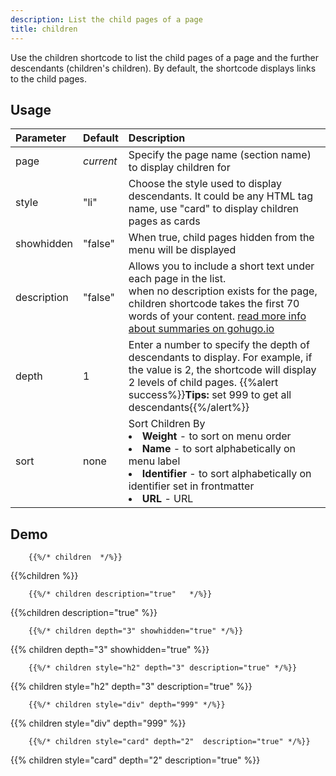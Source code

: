 ```yaml
---
description: List the child pages of a page
title: children
---
```



Use the children shortcode to list the child pages of a page and the further descendants (children's children). By default, the shortcode displays links to the child pages.

## Usage

| Parameter | Default | Description |
|:--|:--|:--|
| page | _current_ | Specify the page name (section name) to display children for |
| style | "li" | Choose the style used to display descendants. It could be any HTML tag name, use "card" to display children pages as cards |
| showhidden | "false" | When true, child pages hidden from the menu will be displayed |
| description  | "false" | Allows you to include a short text under each page in the list.<br/>when no description exists for the page, children shortcode takes the first 70 words of your content. [read more info about summaries on gohugo.io](https://gohugo.io/content/summaries/)  |
| depth | 1 | Enter a number to specify the depth of descendants to display. For example, if the value is 2, the shortcode will display 2 levels of child pages. {{%alert success%}}**Tips:** set 999 to get all descendants{{%/alert%}}|
| sort | none | Sort Children By<br><li><strong>Weight</strong> - to sort on menu order</li><li><strong>Name</strong> - to sort alphabetically on menu label</li><li><strong>Identifier</strong> - to sort alphabetically on identifier set in frontmatter</li><li><strong>URL</strong> - URL</li> |



## Demo
```    
	{{%/* children  */%}}
```    
{{%children %}}
```    
	{{%/* children description="true"   */%}}
```    
{{%children description="true"   %}}
```    
	{{%/* children depth="3" showhidden="true" */%}}
```    
{{% children depth="3" showhidden="true" %}}
```    
	{{%/* children style="h2" depth="3" description="true" */%}}
```    
{{% children style="h2" depth="3" description="true" %}}
```    
	{{%/* children style="div" depth="999" */%}}
```    
{{% children style="div" depth="999" %}}
```    
	{{%/* children style="card" depth="2"  description="true" */%}}
```    
{{% children style="card" depth="2" description="true" %}}